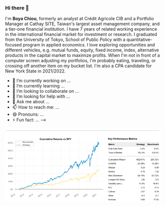 ### Hi there 👋

I'm **Boya Chiou**, formerly an analyst at Crédit Agricole CIB and a Portfolio Manager at Cathay SITE, Taiwan's largest asset management company, and a tier-one financial institution. 
I have 7 years of related working experience in the international financial market for investment or research.
I graduated from the University of Tokyo, School of Public Policy with a quantitative-focused program in applied economics.
I love exploring opportunities and different vehicles, e.g. mutual funds, equity, fixed income, index, alternative products in the capital market to maximize profits. When I'm not in front of a computer screen adjusting my portfolios, I'm probably eating, traveling, or crossing off another item on my bucket list.
I'm also a CPA candidate for New York State in 2021/2022. 

- 🔭 I’m currently working on ...
- 🌱 I’m currently learning ...
- 👯 I’m looking to collaborate on ...
- 🤔 I’m looking for help with ...
- 💬 Ask me about ...
- 📫 How to reach me: ...
- 😄 Pronouns: ...
- ⚡ Fun fact: ...
-->

![alt tag](/image/90bps.png)

